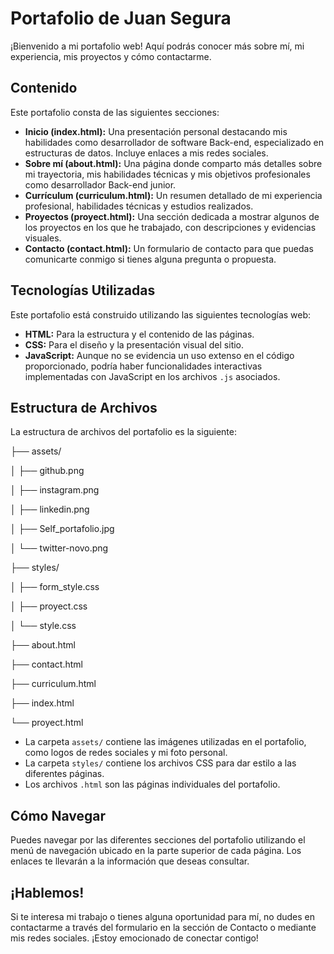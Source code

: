# Portafolio de Juan Segura

¡Bienvenido a mi portafolio web! Aquí podrás conocer más sobre mí, mi experiencia, mis proyectos y cómo contactarme.

## Contenido

Este portafolio consta de las siguientes secciones:

-   **Inicio (index.html):** Una presentación personal destacando mis habilidades como desarrollador de software Back-end, especializado en estructuras de datos. Incluye enlaces a mis redes sociales.
-   **Sobre mí (about.html):** Una página donde comparto más detalles sobre mi trayectoria, mis habilidades técnicas y mis objetivos profesionales como desarrollador Back-end junior.
-   **Currículum (curriculum.html):** Un resumen detallado de mi experiencia profesional, habilidades técnicas y estudios realizados.
-   **Proyectos (proyect.html):** Una sección dedicada a mostrar algunos de los proyectos en los que he trabajado, con descripciones y evidencias visuales.
-   **Contacto (contact.html):** Un formulario de contacto para que puedas comunicarte conmigo si tienes alguna pregunta o propuesta.

## Tecnologías Utilizadas

Este portafolio está construido utilizando las siguientes tecnologías web:

-   **HTML:** Para la estructura y el contenido de las páginas.
-   **CSS:** Para el diseño y la presentación visual del sitio.
-   **JavaScript:** Aunque no se evidencia un uso extenso en el código proporcionado, podría haber funcionalidades interactivas implementadas con JavaScript en los archivos `.js` asociados.

## Estructura de Archivos

La estructura de archivos del portafolio es la siguiente:

├── assets/

│   ├── github.png

│   ├── instagram.png

│   ├── linkedin.png

│   ├── Self_portafolio.jpg

│   └── twitter-novo.png

├── styles/

│   ├── form_style.css

│   ├── proyect.css

│   └── style.css

├── about.html

├── contact.html

├── curriculum.html

├── index.html

└── proyect.html

-   La carpeta `assets/` contiene las imágenes utilizadas en el portafolio, como logos de redes sociales y mi foto personal.
-   La carpeta `styles/` contiene los archivos CSS para dar estilo a las diferentes páginas.
-   Los archivos `.html` son las páginas individuales del portafolio.

## Cómo Navegar

Puedes navegar por las diferentes secciones del portafolio utilizando el menú de navegación ubicado en la parte superior de cada página. Los enlaces te llevarán a la información que deseas consultar.

## ¡Hablemos!

Si te interesa mi trabajo o tienes alguna oportunidad para mí, no dudes en contactarme a través del formulario en la sección de Contacto o mediante mis redes sociales. ¡Estoy emocionado de conectar contigo!

